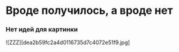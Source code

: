# Вроде получилось, а вроде нет #
### Нет идей для картинки ###
![ZZZ][dea2b59fc2a4d0116735d7c4072e51f9.jpg]
